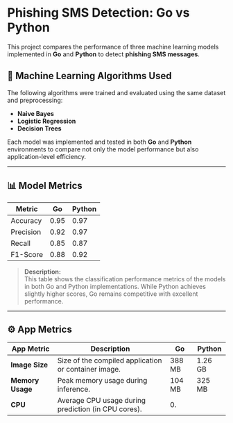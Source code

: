 # Phishing SMS Detection: Go vs Python

This project compares the performance of three machine learning models implemented in **Go** and **Python** to detect **phishing SMS messages**.

## 🧠 Machine Learning Algorithms Used

The following algorithms were trained and evaluated using the same dataset and preprocessing:

- **Naive Bayes**
- **Logistic Regression**
- **Decision Trees**

Each model was implemented and tested in both **Go** and **Python** environments to compare not only the model performance but also application-level efficiency.

---

## 📊 Model Metrics

| **Metric**   | **Go** | **Python** |
|--------------|--------|------------|
| Accuracy     | 0.95   | 0.97       |
| Precision    | 0.92   | 0.97       |
| Recall       | 0.85   | 0.87       |
| F1-Score     | 0.88   | 0.92       |

> **Description:**  
> This table shows the classification performance metrics of the models in both Go and Python implementations. While Python achieves slightly higher scores, Go remains competitive with excellent performance.

---

## ⚙️ App Metrics

| **App Metric**        | **Description**                                                              | **Go**     | **Python** |
|-----------------------|-------------------------------------------------------------------------------|------------|------------|
| **Image Size**        | Size of the compiled application or container image.                         | 388 MB     | 1.26 GB    |
| **Memory Usage**      | Peak memory usage during inference.                                          | 104 MB     | 325 MB     |
| **CPU**               | Average CPU usage during prediction (in CPU cores).                          | 0.
